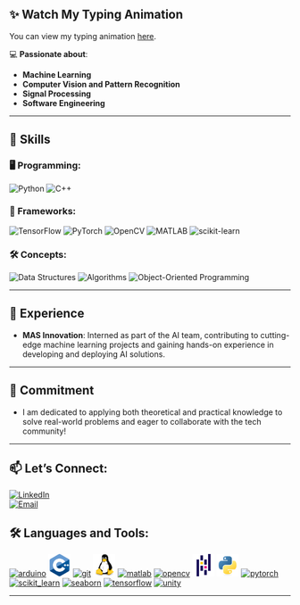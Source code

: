 ## ✨ **Watch My Typing Animation**
You can view my typing animation [here]([https://nusrath-amana.github.io/typing-animation/](https://github.com/Nusrath-Amana/Nusrath-Amana/blob/main/typing.html)).


💻 **Passionate about**:  
- **Machine Learning**
- **Computer Vision and Pattern Recognition**  
- **Signal Processing**  
- **Software Engineering**  


---

## 🔧 **Skills**  

### 🖥️ Programming:
<p>
  <img src="https://img.shields.io/badge/Python-3776AB?style=for-the-badge&logo=python&logoColor=white" alt="Python" />
  <img src="https://img.shields.io/badge/C++-00599C?style=for-the-badge&logo=cplusplus&logoColor=white" alt="C++" />
</p>

### 🚀 Frameworks:
<p>
  <img src="https://img.shields.io/badge/TensorFlow-FF6F00?style=for-the-badge&logo=tensorflow&logoColor=white" alt="TensorFlow" />
  <img src="https://img.shields.io/badge/PyTorch-EE4C2C?style=for-the-badge&logo=pytorch&logoColor=white" alt="PyTorch" />
  <img src="https://img.shields.io/badge/OpenCV-5C3EE8?style=for-the-badge&logo=opencv&logoColor=white" alt="OpenCV" />
  <img src="https://img.shields.io/badge/MATLAB-0076A8?style=for-the-badge&logo=matlab&logoColor=white" alt="MATLAB" />
  <img src="https://img.shields.io/badge/scikit--learn-F7931E?style=for-the-badge&logo=scikit-learn&logoColor=white" alt="scikit-learn" />
</p>

### 🛠️ Concepts:
<p>
  <img src="https://img.shields.io/badge/Data%20Structures-4CAF50?style=for-the-badge" alt="Data Structures" />
  <img src="https://img.shields.io/badge/Algorithms-009688?style=for-the-badge" alt="Algorithms" />
  <img src="https://img.shields.io/badge/OOP-FFC107?style=for-the-badge" alt="Object-Oriented Programming" />
</p>

---

## 🌟 **Experience**  
- **MAS Innovation**: Interned as part of the AI team, contributing to cutting-edge machine learning projects and gaining hands-on experience in developing and deploying AI solutions.

---

## 🚀 **Commitment**  
- I am dedicated to applying both theoretical and practical knowledge to solve real-world problems and eager to collaborate with the tech community!

---

## 📫 **Let’s Connect**:  
[![LinkedIn](https://img.shields.io/badge/LinkedIn-Nusrath%20Amana-blue?style=for-the-badge&logo=linkedin)](https://www.linkedin.com/in/nusrath-amana/)  
[![Email](https://img.shields.io/badge/Email-nusrathamana526@gmail.com-red?style=for-the-badge&logo=gmail&logoColor=white)](mailto:nusrathamana526@gmail.com)



## 🛠️ **Languages and Tools**:
<p>
  <a href="https://www.arduino.cc/" target="_blank" rel="noreferrer"><img src="https://cdn.worldvectorlogo.com/logos/arduino-1.svg" alt="arduino" width="40" height="40"/></a>
  <a href="https://www.w3schools.com/cpp/" target="_blank" rel="noreferrer"><img src="https://raw.githubusercontent.com/devicons/devicon/master/icons/cplusplus/cplusplus-original.svg" alt="cplusplus" width="40" height="40"/></a>
  <a href="https://git-scm.com/" target="_blank" rel="noreferrer"><img src="https://www.vectorlogo.zone/logos/git-scm/git-scm-icon.svg" alt="git" width="40" height="40"/></a>
  <a href="https://www.linux.org/" target="_blank" rel="noreferrer"><img src="https://raw.githubusercontent.com/devicons/devicon/master/icons/linux/linux-original.svg" alt="linux" width="40" height="40"/></a>
  <a href="https://www.mathworks.com/" target="_blank" rel="noreferrer"><img src="https://upload.wikimedia.org/wikipedia/commons/2/21/Matlab_Logo.png" alt="matlab" width="40" height="40"/></a>
  <a href="https://opencv.org/" target="_blank" rel="noreferrer"><img src="https://www.vectorlogo.zone/logos/opencv/opencv-icon.svg" alt="opencv" width="40" height="40"/></a>
  <a href="https://pandas.pydata.org/" target="_blank" rel="noreferrer"><img src="https://raw.githubusercontent.com/devicons/devicon/2ae2a900d2f041da66e950e4d48052658d850630/icons/pandas/pandas-original.svg" alt="pandas" width="40" height="40"/></a>
  <a href="https://www.python.org" target="_blank" rel="noreferrer"><img src="https://raw.githubusercontent.com/devicons/devicon/master/icons/python/python-original.svg" alt="python" width="40" height="40"/></a>
  <a href="https://pytorch.org/" target="_blank" rel="noreferrer"><img src="https://www.vectorlogo.zone/logos/pytorch/pytorch-icon.svg" alt="pytorch" width="40" height="40"/></a>
  <a href="https://scikit-learn.org/" target="_blank" rel="noreferrer"><img src="https://upload.wikimedia.org/wikipedia/commons/0/05/Scikit_learn_logo_small.svg" alt="scikit_learn" width="40" height="40"/></a>
  <a href="https://seaborn.pydata.org/" target="_blank" rel="noreferrer"><img src="https://seaborn.pydata.org/_images/logo-mark-lightbg.svg" alt="seaborn" width="40" height="40"/></a>
  <a href="https://www.tensorflow.org" target="_blank" rel="noreferrer"><img src="https://www.vectorlogo.zone/logos/tensorflow/tensorflow-icon.svg" alt="tensorflow" width="40" height="40"/></a>
  <a href="https://unity.com/" target="_blank" rel="noreferrer"><img src="https://www.vectorlogo.zone/logos/unity3d/unity3d-icon.svg" alt="unity" width="40" height="40"/></a>
</p>

---

<!--
## 📊 **GitHub Stats**:
<p><img align="left" src="https://github-readme-stats.vercel.app/api/top-langs?username=nusrath-amana&show_icons=true&locale=en&layout=compact" alt="nusrath-amana" /></p>
<p>&nbsp;<img align="center" src="https://github-readme-stats.vercel.app/api?username=nusrath-amana&show_icons=true&locale=en" alt="nusrath-amana" /></p>
-->
